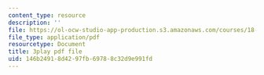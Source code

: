 ```yaml
---
content_type: resource
description: ''
file: https://ol-ocw-studio-app-production.s3.amazonaws.com/courses/18-02-multivariable-calculus-fall-2007/146b24918d4297fb69788c32d9e991fd_tYdoS0tkAHA.pdf
file_type: application/pdf
resourcetype: Document
title: 3play pdf file
uid: 146b2491-8d42-97fb-6978-8c32d9e991fd
---
```

